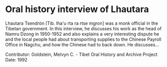 # Oral history interview of Lhautara


Lhautara Tsendrön [Tib. lha'u rta ra rtse mgron] was a monk official in the Tibetan government. In this interview, he discusses his work as the head of Namru Dzong in 1950-1952 and also explains a very interesting dispute he and the local people had about transporting supplies to the Chinese Payroll Office in Nagchu, and how the Chinese had to back down. He discusses...


Contributor:
                        Goldstein, Melvyn C. - Tibet Oral History and Archive Project  
Date:
1992  
